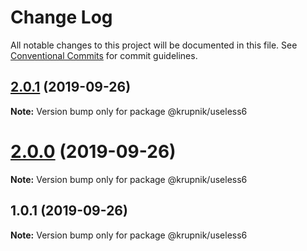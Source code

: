 # Change Log

All notable changes to this project will be documented in this file.
See [Conventional Commits](https://conventionalcommits.org) for commit guidelines.

## [2.0.1](https://github.com/yurikrupniktools/lerna-examples/compare/@krupnik/useless6@2.0.0...@krupnik/useless6@2.0.1) (2019-09-26)

**Note:** Version bump only for package @krupnik/useless6





# [2.0.0](https://github.com/yurikrupniktools/lerna-examples/compare/@krupnik/useless6@1.0.1...@krupnik/useless6@2.0.0) (2019-09-26)

**Note:** Version bump only for package @krupnik/useless6





## 1.0.1 (2019-09-26)

**Note:** Version bump only for package @krupnik/useless6
